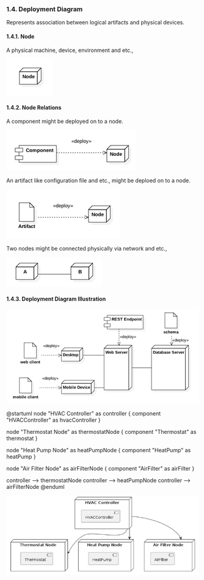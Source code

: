 ### 1.4. Deployment Diagram ###
Represents association between logical artifacts and physical devices.

#### 1.4.1. Node ####

A physical machine, device, environment and etc., 

![Class](notation/deployment/deployment-1.png)

#### 1.4.2. Node Relations ####

A component might be deployed on to a node.

![Class](notation/deployment/deployment-2.png)

An artifact like configuration file and etc., might be deploed on to a node.

![Class](notation/deployment/deployment-3.png)

Two nodes might be connected physically via network and etc., 

![Class](notation/deployment/deployment-4.png)

#### 1.4.3. Deployment Diagram Illustration ####
![Class](notation/deployment/deployment-5.png)


@startuml
node "HVAC Controller" as controller {
    component "HVACController" as hvacController
}

node "Thermostat Node" as thermostatNode {
    component "Thermostat" as thermostat
}

node "Heat Pump Node" as heatPumpNode {
    component "HeatPump" as heatPump
}

node "Air Filter Node" as airFilterNode {
    component "AirFilter" as airFilter
}

controller --> thermostatNode
controller --> heatPumpNode
controller --> airFilterNode
@enduml

![Class](notation/deployment/plantumldeployment.png)